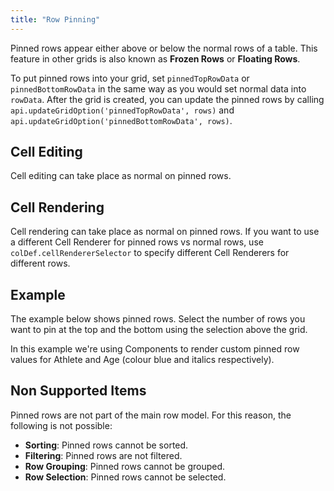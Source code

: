 ```yaml
---
title: "Row Pinning"
---
```


Pinned rows appear either above or below the normal rows of a table.
This feature in other grids is also known as **Frozen Rows** or **Floating Rows**.

To put pinned rows into your grid, set `pinnedTopRowData` or `pinnedBottomRowData`
in the same way as you would set normal data into `rowData`.
After the grid is created, you can update the pinned rows by calling `api.updateGridOption('pinnedTopRowData', rows)`
and `api.updateGridOption('pinnedBottomRowData', rows)`.

<api-documentation source='grid-options/properties.json' section='rowPinning' names='["pinnedTopRowData", "pinnedBottomRowData"]' ></api-documentation>


<api-documentation source='grid-api/api.json' section='pinned' names='["setPinnedTopRowData", "setPinnedBottomRowData"]'></api-documentation>

## Cell Editing

Cell editing can take place as normal on pinned rows.

## Cell Rendering

Cell rendering can take place as normal on pinned rows. If you want to use a different
Cell Renderer for pinned rows vs normal rows, use `colDef.cellRendererSelector` to specify
different Cell Renderers for different rows.

<api-documentation source='column-properties/properties.json' section='styling' names='["cellRendererSelector"]' ></api-documentation>

## Example

The example below shows pinned rows. Select the number of rows you want to pin at the top and the bottom using the selection above the grid.

In this example we're using Components to render custom pinned row values for Athlete and Age (colour blue and italics respectively).

<grid-example title='Row Pinning' name='row-pinning' type='generated' options='{ "exampleHeight": 580 }'></grid-example>

## Non Supported Items

Pinned rows are not part of the main row model. For this reason, the following is not possible:

- **Sorting**: Pinned rows cannot be sorted.
- **Filtering**: Pinned rows are not filtered.
- **Row Grouping**: Pinned rows cannot be grouped.
- **Row Selection**: Pinned rows cannot be selected.

